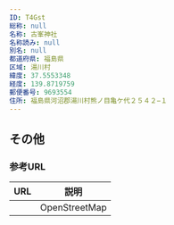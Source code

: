 ```yaml
---
ID: T4Gst
総称: null
名称: 古峯神社
名称読み: null
別名: null
都道府県: 福島県
区域: 湯川村
緯度: 37.5553348
経度: 139.8719759
郵便番号: 9693554
住所: 福島県河沼郡湯川村熊ノ目亀ケ代２５４２−１
---
```


## その他

### 参考URL

| URL | 説明          |
| --- | ------------- |
|     | OpenStreetMap |

